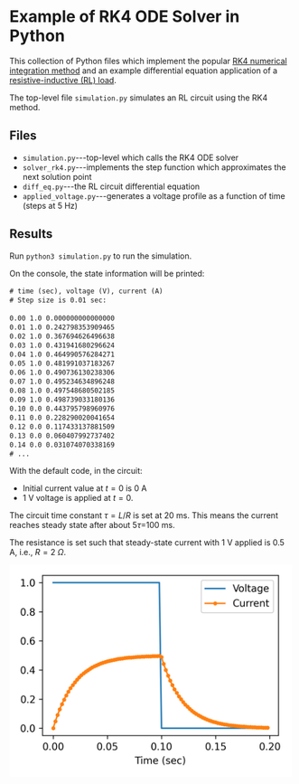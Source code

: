 # Example of RK4 ODE Solver in Python

This collection of Python files which implement the popular [RK4 numerical integration method](https://en.wikipedia.org/wiki/Runge%E2%80%93Kutta_methods) and an example differential equation application of a [resistive-inductive (RL) load](https://en.wikipedia.org/wiki/RL_circuit).

The top-level file `simulation.py` simulates an RL circuit using the RK4 method.

## Files

- `simulation.py`---top-level which calls the RK4 ODE solver
- `solver_rk4.py`---implements the step function which approximates the next solution point
- `diff_eq.py`---the RL circuit differential equation
- `applied_voltage.py`---generates a voltage profile as a function of time (steps at 5 Hz)

## Results

Run `python3 simulation.py` to run the simulation.

On the console, the state information will be printed:

```
# time (sec), voltage (V), current (A)
# Step size is 0.01 sec:

0.00 1.0 0.000000000000000
0.01 1.0 0.242798353909465
0.02 1.0 0.367694626496638
0.03 1.0 0.431941680296624
0.04 1.0 0.464990576284271
0.05 1.0 0.481991037183267
0.06 1.0 0.490736130238306
0.07 1.0 0.495234634896248
0.08 1.0 0.497548680502185
0.09 1.0 0.498739033180136
0.10 0.0 0.443795798960976
0.11 0.0 0.228290020041654
0.12 0.0 0.117433137881509
0.13 0.0 0.060407992737402
0.14 0.0 0.031074070338169
# ...
```

With the default code, in the circuit:

- Initial current value at $t=0$ is 0 A
- 1 V voltage is applied at $t=0$.

The circuit time constant $\tau = L/R$ is set at 20 ms. This means the current reaches steady state after about $5\tau$=100 ms.

The resistance is set such that steady-state current with 1 V applied is 0.5 A, i.e., $R=2~\Omega$.

<img src="plot_sim.png" width="500px" />

